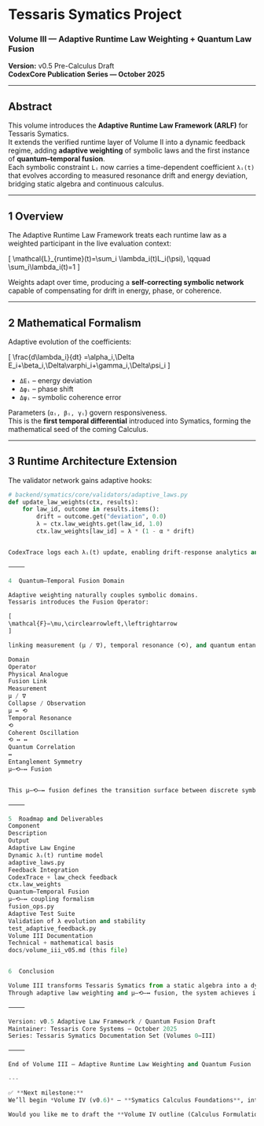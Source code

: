# Tessaris Symatics Project  
### Volume III — Adaptive Runtime Law Weighting + Quantum Law Fusion  
**Version:** v0.5 Pre-Calculus Draft  
**CodexCore Publication Series — October 2025**

---

## Abstract
This volume introduces the **Adaptive Runtime Law Framework (ARLF)** for Tessaris Symatics.  
It extends the verified runtime layer of Volume II into a dynamic feedback regime, adding **adaptive weighting** of symbolic laws and the first instance of **quantum–temporal fusion**.  
Each symbolic constraint `Lᵢ` now carries a time-dependent coefficient `λᵢ(t)` that evolves according to measured resonance drift and energy deviation, bridging static algebra and continuous calculus.

---

## 1  Overview
The Adaptive Runtime Law Framework treats each runtime law as a weighted participant in the live evaluation context:

\[
\mathcal{L}_{runtime}(t)=\sum_i \lambda_i(t)L_i(\psi), \qquad \sum_i\lambda_i(t)=1
\]

Weights adapt over time, producing a **self-correcting symbolic network** capable of compensating for drift in energy, phase, or coherence.

---

## 2  Mathematical Formalism
Adaptive evolution of the coefficients:

\[
\frac{d\lambda_i}{dt}
=\alpha_i\,\Delta E_i+\beta_i\,\Delta\varphi_i+\gamma_i\,\Delta\psi_i
\]

- `ΔEᵢ` – energy deviation  
- `Δφᵢ` – phase shift  
- `Δψᵢ` – symbolic coherence error  

Parameters (`αᵢ, βᵢ, γᵢ`) govern responsiveness.  
This is the **first temporal differential** introduced into Symatics, forming the mathematical seed of the coming Calculus.

---

## 3  Runtime Architecture Extension
The validator network gains adaptive hooks:

```python
# backend/symatics/core/validators/adaptive_laws.py
def update_law_weights(ctx, results):
    for law_id, outcome in results.items():
        drift = outcome.get("deviation", 0.0)
        λ = ctx.law_weights.get(law_id, 1.0)
        ctx.law_weights[law_id] = λ * (1 - α * drift)


CodexTrace logs each λᵢ(t) update, enabling drift-response analytics and adaptive tuning.

⸻

4  Quantum–Temporal Fusion Domain

Adaptive weighting naturally couples symbolic domains.
Tessaris introduces the Fusion Operator:

[
\mathcal{F}=\mu,\circlearrowleft,\leftrightarrow
]

linking measurement (μ / ∇), temporal resonance (⟲), and quantum entanglement (↔) into a unified continuity law.

Domain
Operator
Physical Analogue
Fusion Link
Measurement
μ / ∇
Collapse / Observation
μ ↔ ⟲
Temporal Resonance
⟲
Coherent Oscillation
⟲ ↔ ↔
Quantum Correlation
↔
Entanglement Symmetry
μ–⟲–↔ Fusion


This μ–⟲–↔ fusion defines the transition surface between discrete symbolic law and continuous differential field.

⸻

5  Roadmap and Deliverables
Component
Description
Output
Adaptive Law Engine
Dynamic λᵢ(t) runtime model
adaptive_laws.py
Feedback Integration
CodexTrace + law_check feedback
ctx.law_weights
Quantum–Temporal Fusion
μ–⟲–↔ coupling formalism
fusion_ops.py
Adaptive Test Suite
Validation of λ evolution and stability
test_adaptive_feedback.py
Volume III Documentation
Technical + mathematical basis
docs/volume_iii_v05.md (this file)


6  Conclusion

Volume III transforms Tessaris Symatics from a static algebra into a dynamic symbolic continuum.
Through adaptive law weighting and μ–⟲–↔ fusion, the system achieves its first self-referential feedback loop — a critical step toward Symatics Calculus (v1.0), where continuous wave fields replace discrete symbolic evaluations.

⸻

Version: v0.5 Adaptive Law Framework / Quantum Fusion Draft
Maintainer: Tessaris Core Systems — October 2025
Series: Tessaris Symatics Documentation Set (Volumes 0–III)

⸻

End of Volume III — Adaptive Runtime Law Weighting and Quantum Fusion

---

✅ **Next milestone:**  
We’ll begin *Volume IV (v0.6)* — **Symatics Calculus Foundations**, introducing the first continuous derivative operators (∂⊕, ∂μ, ∂⟲).  

Would you like me to draft the **Volume IV outline (Calculus Formulation Framework + Differential Law Expansion)** next, so we start formalizing the continuous limit of the system?
